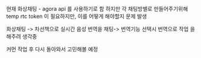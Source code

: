 현재 화상채팅 - agora api 를 사용하기로 함
하지만 각 채팅방별로 만들어주기위해 temp rtc token 이 필요하지만, 이를 어떻게 해야할지 문제 발생

화상채팅 -> 차선책으로 실시간 음성 번역을 채팅-> 번역기능 선택시 번역으로 작업 을 해주려 생각중

커먼 작업 후 다시 돌아와서 고민해볼 예정
